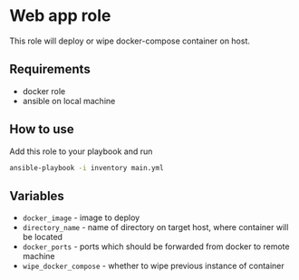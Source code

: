 # Web app role
This role will deploy or wipe docker-compose container on host.

## Requirements
- docker role
- ansible on local machine

## How to use
Add this role to your playbook and run 


```bash
ansible-playbook -i inventory main.yml
```

## Variables
- `docker_image` - image to deploy
- `directory_name` - name of directory on target host, where container will be located
- `docker_ports` - ports which should be forwarded from docker to remote machine
- `wipe_docker_compose` - whether to wipe previous instance of container

